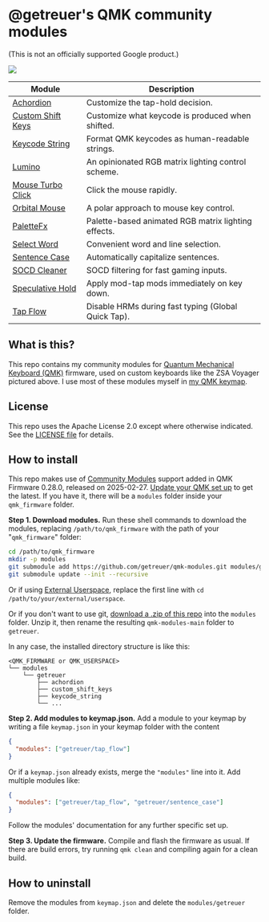# @getreuer's QMK community modules

(This is not an officially supported Google product.)

![](doc/banner.jpg)

| Module                                    | Description                                           |
|-------------------------------------------|-------------------------------------------------------|
| [Achordion](./achordion/)                 | Customize the tap-hold decision.                      |
| [Custom Shift Keys](./custom_shift_keys/) | Customize what keycode is produced when shifted.      |
| [Keycode String](./keycode_string/)       | Format QMK keycodes as human-readable strings.        |
| [Lumino](./lumino/)                       | An opinionated RGB matrix lighting control scheme.    |
| [Mouse Turbo Click](./mouse_turbo_click/) | Click the mouse rapidly.                              |
| [Orbital Mouse](./orbital_mouse/)         | A polar approach to mouse key control.                |
| [PaletteFx](./palettefx/)                 | Palette-based animated RGB matrix lighting effects.   |
| [Select Word](./select_word/)             | Convenient word and line selection.                   |
| [Sentence Case](./sentence_case/)         | Automatically capitalize sentences.                   |
| [SOCD Cleaner](./socd_cleaner/)           | SOCD filtering for fast gaming inputs.                |
| [Speculative Hold](./speculative_hold/)   | Apply mod-tap mods immediately on key down.           |
| [Tap Flow](./tap_flow/)                   | Disable HRMs during fast typing (Global Quick Tap).   |


## What is this?

This repo contains my community modules for [Quantum Mechanical Keyboard
(QMK)](https://docs.qmk.fm) firmware, used on custom keyboards like the ZSA
Voyager pictured above. I use most of these modules myself in [my QMK
keymap](https://github.com/getreuer/qmk-keymap).


## License

This repo uses the Apache License 2.0 except where otherwise indicated. See the
[LICENSE file](LICENSE.txt) for details.


## How to install

This repo makes use of [Community
Modules](https://getreuer.info/posts/keyboards/qmk-community-modules/index.html)
support added in QMK Firmware 0.28.0, released on 2025-02-27. [Update your QMK
set
up](https://docs.qmk.fm/newbs_git_using_your_master_branch#updating-your-master-branch)
to get the latest. If you have it, there will be a `modules` folder inside your
`qmk_firmware` folder.

**Step 1. Download modules.** Run these shell commands to download the
modules, replacing `/path/to/qmk_firmware` with the path of your
"`qmk_firmware`" folder:

```sh
cd /path/to/qmk_firmware
mkdir -p modules
git submodule add https://github.com/getreuer/qmk-modules.git modules/getreuer
git submodule update --init --recursive
```

Or if using [External
Userspace](https://docs.qmk.fm/newbs_external_userspace), replace the first
line with `cd /path/to/your/external/userspace`.

Or if you don't want to use git, [download a .zip of this
repo](https://github.com/getreuer/qmk-modules/archive/refs/heads/main.zip) into
the `modules` folder. Unzip it, then rename the resulting `qmk-modules-main`
folder to `getreuer`.

In any case, the installed directory structure is like this:

    <QMK_FIRMWARE or QMK_USERSPACE>
    └── modules
        └── getreuer
            ├── achordion
            ├── custom_shift_keys
            ├── keycode_string
            └── ...

**Step 2. Add modules to keymap.json.** Add a module to your keymap by writing a
file `keymap.json` in your keymap folder with the content

```json
{
  "modules": ["getreuer/tap_flow"]
}
```

Or if a `keymap.json` already exists, merge the `"modules"` line into it. Add
multiple modules like:

```json
{
  "modules": ["getreuer/tap_flow", "getreuer/sentence_case"]
}
```

Follow the modules' documentation for any further specific set up.

**Step 3. Update the firmware.** Compile and flash the firmware as usual. If
there are build errors, try running `qmk clean` and compiling again for a clean
build.


## How to uninstall

Remove the modules from `keymap.json` and delete the `modules/getreuer` folder.

